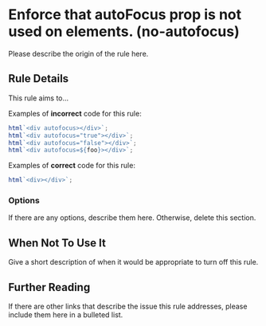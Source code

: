 # Enforce that autoFocus prop is not used on elements. (no-autofocus)

Please describe the origin of the rule here.

## Rule Details

This rule aims to...

Examples of **incorrect** code for this rule:

```js
html`<div autofocus></div>`;
html`<div autofocus="true"></div>`;
html`<div autofocus="false"></div>`;
html`<div autofocus=${foo}></div>`;
```

Examples of **correct** code for this rule:

```js
html`<div></div>`;
```

### Options

If there are any options, describe them here. Otherwise, delete this section.

## When Not To Use It

Give a short description of when it would be appropriate to turn off this rule.

## Further Reading

If there are other links that describe the issue this rule addresses, please include them here in a bulleted list.
